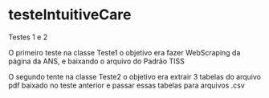 # testeIntuitiveCare
Testes 1 e 2 

O primeiro teste na classe Teste1 o objetivo era fazer WebScraping da página da ANS, e baixando o arquivo do Padrão TISS

O segundo tente na classe Teste2 o objetivo era extrair 3 tabelas do arquivo pdf baixado no teste anterior e passar essas tabelas para arquivos .csv
